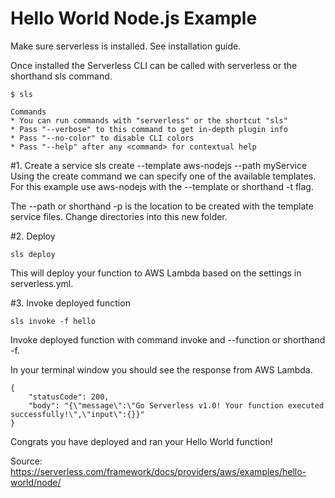 # Hello World Node.js Example
Make sure serverless is installed. See installation guide.

Once installed the Serverless CLI can be called with serverless or the shorthand sls command.
```
$ sls

Commands
* You can run commands with "serverless" or the shortcut "sls"
* Pass "--verbose" to this command to get in-depth plugin info
* Pass "--no-color" to disable CLI colors
* Pass "--help" after any <command> for contextual help
```
#1. Create a service
sls create --template aws-nodejs --path myService
Using the create command we can specify one of the available templates. For this example use aws-nodejs with the --template or shorthand -t flag.

The --path or shorthand -p is the location to be created with the template service files. Change directories into this new folder.

#2. Deploy
```
sls deploy
```
This will deploy your function to AWS Lambda based on the settings in serverless.yml.

#3. Invoke deployed function
```
sls invoke -f hello
```
Invoke deployed function with command invoke and --function or shorthand -f.

In your terminal window you should see the response from AWS Lambda.
```
{
    "statusCode": 200,
    "body": "{\"message\":\"Go Serverless v1.0! Your function executed successfully!\",\"input\":{}}"
}
```
Congrats you have deployed and ran your Hello World function!

Source: https://serverless.com/framework/docs/providers/aws/examples/hello-world/node/
